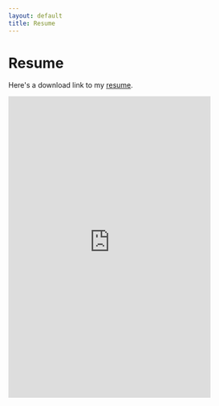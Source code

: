 ```yaml
---
layout: default
title: Resume
---
```


<style>
  .resume embed {
    width: 80%;
    height: 600px;
  }
</style>

<div class="resume">
  <h1>Resume</h1>
  <p>Here's a download link to my <a
      href="https://raw.githubusercontent.com/snapfast/snapfast.github.io/main/_files/cv_rahul_bali_main.pdf"
      target="_blank">resume</a>.</p>
  <!-- show the resume pdf here -->
  <embed src="https://raw.githubusercontent.com/snapfast/snapfast.github.io/main/_files/cv_rahul_bali_main.pdf" type="application/pdf">
</div>

